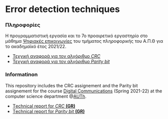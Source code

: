 #  Error detection techniques

### Πληροφορίες 
Η προγραμματιστική εργασία και το 7ο προαιρετικό εργαστηρίο στο μάθημα [Ψηφιακές επικοινωνίες](https://elearning.auth.gr/course/view.php?id=4101) του τμήματος πληροφορικής του Α.Π.Θ για το ακαδημαϊκό έτος 2021/22. <br />

* [Τεχνική αναφορά για τον αλγόριθμο *CRC*](https://github.com/akorkos/Error-detection-techniques/raw/master/CRC/DC_Report.pdf)
* [Τεχνική αναφορά για τον αλγόριθμο *Parity bit*](https://github.com/akorkos/Error-detection-techniques/raw/master/Parity%20bit/DC%20-%20Lab07.pdf)

### Informatinon 
This repository includes the CRC assignement and the Parity bit assignement for the course [Digital Communications](https://elearning.auth.gr/course/view.php?id=4101) (Spring 2021-22) at the computer science department @[AUTh](https://www.auth.gr/en/).

* [Τechnical report for *CRC* **(GR)**](https://github.com/akorkos/Error-detection-techniques/raw/master/CRC/DC_Report.pdf)
* [Τechnical report for *Parity bit* **(GR)**](https://github.com/akorkos/Error-detection-techniques/raw/master/Parity%20bit/DC%20-%20Lab07.pdf)
